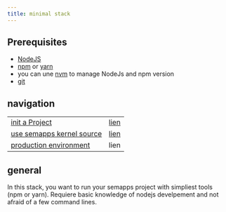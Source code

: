 ```yaml
---
title: minimal stack
---
```


## Prerequisites

- [NodeJS](https://nodejs.org/en/)
- [npm](https://www.npmjs.com/) or [yarn](https://yarnpkg.com/)
- you can une [nvm](https://github.com/nvm-sh/nvm) to manage NodeJs and npm version
- [git](https://fr.wikipedia.org/wiki/Git)

## navigation
<table>
  <tr>
    <td><a href="./init_main">init a Project</a></td>
    <td><a href="./init_minimal">lien</a></td>
  </tr>
  <tr>
    <td><a href="./kernel_main">use semapps kernel source</a></td>
    <td><a href="./kernel_minimal">lien</a></td>
  </tr>
  <tr>
    <td><a href="./production_main">production environment</a></td>
    <td><a href="./production_minimal"><a>lien</a></a></td>
  </tr>
</table>

## general

In this stack, you want to run your semapps project with simpliest tools (npm or yarn). Requiere basic knowledge of nodejs develpement and not afraid of a few command lines.
